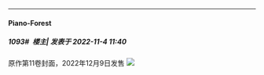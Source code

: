 

*****

####  Piano-Forest  
##### 1093#         楼主| 发表于 2022-11-4 11:40

原作第11卷封面，2022年12月9日发售
<img src="https://p.sda1.dev/8/3f54ce5f87fa8a9c772c401b7c502f52/322207000045.jpg" referrerpolicy="no-referrer">

